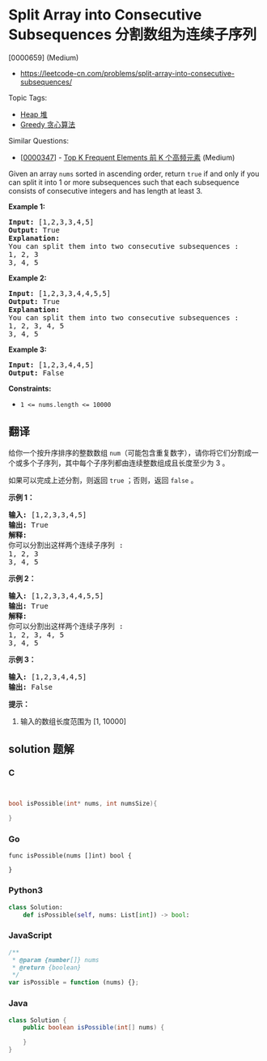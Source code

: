# Split Array into Consecutive Subsequences 分割数组为连续子序列

[0000659] (Medium)

- https://leetcode-cn.com/problems/split-array-into-consecutive-subsequences/

Topic Tags:

- [Heap 堆](https://leetcode-cn.com/tag/heap/)
- [Greedy 贪心算法](https://leetcode-cn.com/tag/greedy/)

Similar Questions:

- [[0000347](https://leetcode-cn.com/problems/top-k-frequent-elements/)] - [Top K Frequent Elements 前 K 个高频元素](./0000347.top-k-frequent-elements.md) (Medium)

Given an array `nums` sorted in ascending order, return `true` if and only if you can split it into 1 or more subsequences such that each subsequence consists of consecutive integers and has length at least 3.

**Example 1:**

<pre><b>Input:</b> [1,2,3,3,4,5]
<b>Output:</b> True
<b>Explanation:</b>
You can split them into two consecutive subsequences : 
1, 2, 3
3, 4, 5
</pre>

**Example 2:**

<pre><b>Input:</b> [1,2,3,3,4,4,5,5]
<b>Output:</b> True
<b>Explanation:</b>
You can split them into two consecutive subsequences : 
1, 2, 3, 4, 5
3, 4, 5
</pre>

**Example 3:**

<pre><b>Input:</b> [1,2,3,4,4,5]
<b>Output:</b> False
</pre>

**Constraints:**

- `1 <= nums.length <= 10000`

## 翻译

给你一个按升序排序的整数数组 `num`（可能包含重复数字），请你将它们分割成一个或多个子序列，其中每个子序列都由连续整数组成且长度至少为 3 。

如果可以完成上述分割，则返回 `true` ；否则，返回 `false` 。

**示例 1：**

<pre><strong>输入:</strong> [1,2,3,3,4,5]
<strong>输出:</strong> True
<strong>解释:</strong>
你可以分割出这样两个连续子序列 : 
1, 2, 3
3, 4, 5
</pre>

**示例 2：**

<pre><strong>输入:</strong> [1,2,3,3,4,4,5,5]
<strong>输出:</strong> True
<strong>解释:</strong>
你可以分割出这样两个连续子序列 : 
1, 2, 3, 4, 5
3, 4, 5
</pre>

**示例 3：**

<pre><strong>输入:</strong> [1,2,3,4,4,5]
<strong>输出:</strong> False
</pre>

**提示：**

1.  输入的数组长度范围为 \[1, 10000\]

## solution 题解

### C

```c


bool isPossible(int* nums, int numsSize){

}
```

### Go

```golang
func isPossible(nums []int) bool {

}
```

### Python3

```python
class Solution:
    def isPossible(self, nums: List[int]) -> bool:
```

### JavaScript

```javascript
/**
 * @param {number[]} nums
 * @return {boolean}
 */
var isPossible = function (nums) {};
```

### Java

```java
class Solution {
    public boolean isPossible(int[] nums) {

    }
}
```
